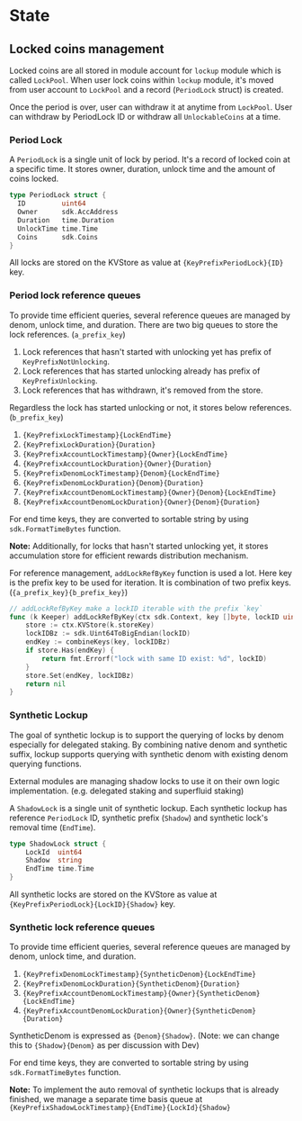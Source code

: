<!--
order: 2
-->

# State

## Locked coins management

Locked coins are all stored in module account for `lockup` module which is called `LockPool`.
When user lock coins within `lockup` module, it's moved from user account to `LockPool` and a record (`PeriodLock` struct) is created.

Once the period is over, user can withdraw it at anytime from `LockPool`.
User can withdraw by PeriodLock ID or withdraw all `UnlockableCoins` at a time.

### Period Lock

A `PeriodLock` is a single unit of lock by period. It's a record of locked coin at a specific time.
It stores owner, duration, unlock time and the amount of coins locked.

```go
type PeriodLock struct {
  ID         uint64
  Owner      sdk.AccAddress
  Duration   time.Duration
  UnlockTime time.Time
  Coins      sdk.Coins
}
```

All locks are stored on the KVStore as value at `{KeyPrefixPeriodLock}{ID}` key.

### Period lock reference queues

To provide time efficient queries, several reference queues are managed by denom, unlock time, and duration.
There are two big queues to store the lock references. (`a_prefix_key`)

1. Lock references that hasn't started with unlocking yet has prefix of `KeyPrefixNotUnlocking`.
2. Lock references that has started unlocking already has prefix of `KeyPrefixUnlocking`.
3. Lock references that has withdrawn, it's removed from the store.

Regardless the lock has started unlocking or not, it stores below references. (`b_prefix_key`)

1. `{KeyPrefixLockTimestamp}{LockEndTime}`
2. `{KeyPrefixLockDuration}{Duration}`
3. `{KeyPrefixAccountLockTimestamp}{Owner}{LockEndTime}`
4. `{KeyPrefixAccountLockDuration}{Owner}{Duration}`
5. `{KeyPrefixDenomLockTimestamp}{Denom}{LockEndTime}`
6. `{KeyPrefixDenomLockDuration}{Denom}{Duration}`
7. `{KeyPrefixAccountDenomLockTimestamp}{Owner}{Denom}{LockEndTime}`
8. `{KeyPrefixAccountDenomLockDuration}{Owner}{Denom}{Duration}`

For end time keys, they are converted to sortable string by using `sdk.FormatTimeBytes` function.

**Note:**
Additionally, for locks that hasn't started unlocking yet, it stores accumulation store for efficient rewards distribution mechanism.

For reference management, `addLockRefByKey` function is used a lot.
Here key is the prefix key to be used for iteration. It is combination of two prefix keys.(`{a_prefix_key}{b_prefix_key}`)

```go
// addLockRefByKey make a lockID iterable with the prefix `key`
func (k Keeper) addLockRefByKey(ctx sdk.Context, key []byte, lockID uint64) error {
	store := ctx.KVStore(k.storeKey)
	lockIDBz := sdk.Uint64ToBigEndian(lockID)
	endKey := combineKeys(key, lockIDBz)
	if store.Has(endKey) {
		return fmt.Errorf("lock with same ID exist: %d", lockID)
	}
	store.Set(endKey, lockIDBz)
	return nil
}
```

### Synthetic Lockup

The goal of synthetic lockup is to support the querying of locks by denom especially for delegated staking. By combining native denom and synthetic suffix, lockup supports querying with synthetic denom with existing denom querying functions.

External modules are managing shadow locks to use it on their own logic implementation. (e.g. delegated staking and superfluid staking)

A `ShadowLock` is a single unit of synthetic lockup. Each synthetic lockup has reference `PeriodLock` ID, synthetic prefix (`Shadow`) and synthetic lock's removal time (`EndTime`).

```go
type ShadowLock struct {
	LockId  uint64
	Shadow  string
	EndTime time.Time
}
```

All synthetic locks are stored on the KVStore as value at `{KeyPrefixPeriodLock}{LockID}{Shadow}` key.

### Synthetic lock reference queues

To provide time efficient queries, several reference queues are managed by denom, unlock time, and duration.

1. `{KeyPrefixDenomLockTimestamp}{SyntheticDenom}{LockEndTime}`
2. `{KeyPrefixDenomLockDuration}{SyntheticDenom}{Duration}`
3. `{KeyPrefixAccountDenomLockTimestamp}{Owner}{SyntheticDenom}{LockEndTime}`
4. `{KeyPrefixAccountDenomLockDuration}{Owner}{SyntheticDenom}{Duration}`

SyntheticDenom is expressed as `{Denom}{Shadow}`. (Note: we can change this to `{Shadow}{Denom}` as per discussion with Dev)

For end time keys, they are converted to sortable string by using `sdk.FormatTimeBytes` function.

**Note:**
To implement the auto removal of synthetic lockups that is already finished, we manage a separate time basis queue at
`{KeyPrefixShadowLockTimestamp}{EndTime}{LockId}{Shadow}`
